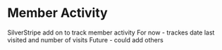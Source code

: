 # Member Activity

SilverStripe add on to track member activity
For now - trackes date last visited and number of visits
Future - could add others
